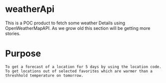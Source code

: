 # weatherApi
This is a POC product to fetch some weather Details using OpenWeatherMapAPI. As we grow old this section will be getting more stories.

# Purpose
    To get a forecast of a location for 5 days by using the location code.
    To get locations out of selected favorites which are warmer than a threshhold temperature on tomorrow. 
